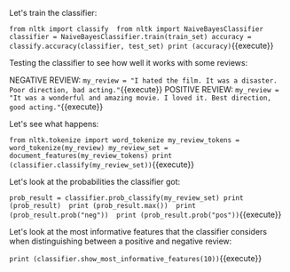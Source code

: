 Let's train the classifier:

`from nltk import classify 
from nltk import NaiveBayesClassifier
classifier = NaiveBayesClassifier.train(train_set)
accuracy = classify.accuracy(classifier, test_set)
print (accuracy)`{{execute}}

Testing the classifier to see how well it works with some reviews:

NEGATIVE REVIEW: `my_review = "I hated the film. It was a disaster. Poor direction, bad acting."`{{execute}}
POSITIVE REVIEW: `my_review = "It was a wonderful and amazing movie. I loved it. Best direction, good acting."`{{execute}}

Let's see what happens:

`from nltk.tokenize import word_tokenize
my_review_tokens = word_tokenize(my_review)
my_review_set = document_features(my_review_tokens)
print (classifier.classify(my_review_set))`{{execute}}

Let's look at the probabilities the classifier got:

`prob_result = classifier.prob_classify(my_review_set)
print (prob_result) 
print (prob_result.max()) 
print (prob_result.prob("neg")) 
print (prob_result.prob("pos"))`{{execute}}

Let's look at the most informative features that the classifier considers when distinguishing 
between a positive and negative review:

`print (classifier.show_most_informative_features(10))`{{execute}}

